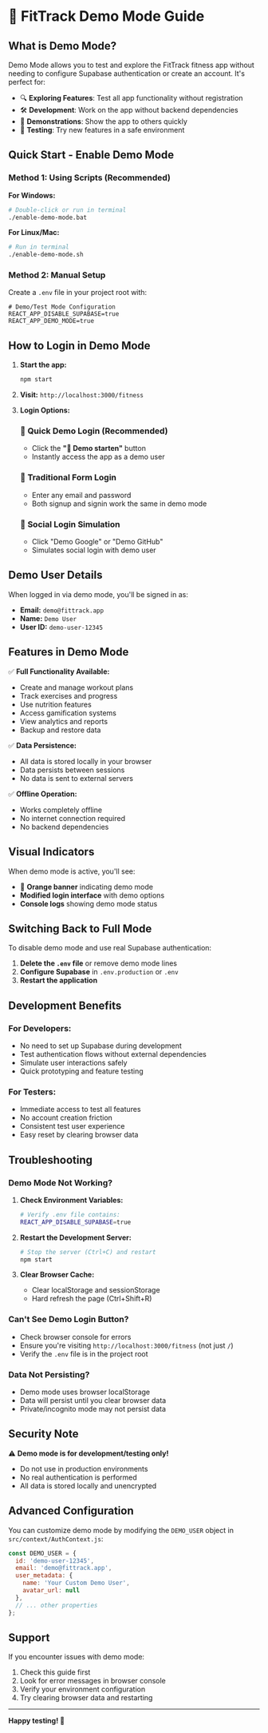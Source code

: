 # 🧪 FitTrack Demo Mode Guide

## What is Demo Mode?

Demo Mode allows you to test and explore the FitTrack fitness app without needing to configure Supabase authentication or create an account. It's perfect for:

- 🔍 **Exploring Features**: Test all app functionality without registration
- 🛠️ **Development**: Work on the app without backend dependencies  
- 📱 **Demonstrations**: Show the app to others quickly
- 🧪 **Testing**: Try new features in a safe environment

## Quick Start - Enable Demo Mode

### Method 1: Using Scripts (Recommended)

**For Windows:**
```bash
# Double-click or run in terminal
./enable-demo-mode.bat
```

**For Linux/Mac:**
```bash
# Run in terminal
./enable-demo-mode.sh
```

### Method 2: Manual Setup

Create a `.env` file in your project root with:
```env
# Demo/Test Mode Configuration
REACT_APP_DISABLE_SUPABASE=true
REACT_APP_DEMO_MODE=true
```

## How to Login in Demo Mode

1. **Start the app:**
   ```bash
   npm start
   ```

2. **Visit:** `http://localhost:3000/fitness`

3. **Login Options:**
   
   ### 🚀 Quick Demo Login (Recommended)
   - Click the **"🚀 Demo starten"** button
   - Instantly access the app as a demo user
   
   ### 📧 Traditional Form Login
   - Enter any email and password
   - Both signup and signin work the same in demo mode
   
   ### 🔗 Social Login Simulation
   - Click "Demo Google" or "Demo GitHub" 
   - Simulates social login with demo user

## Demo User Details

When logged in via demo mode, you'll be signed in as:
- **Email:** `demo@fittrack.app`
- **Name:** `Demo User`
- **User ID:** `demo-user-12345`

## Features in Demo Mode

✅ **Full Functionality Available:**
- Create and manage workout plans
- Track exercises and progress
- Use nutrition features
- Access gamification systems
- View analytics and reports
- Backup and restore data

✅ **Data Persistence:**
- All data is stored locally in your browser
- Data persists between sessions
- No data is sent to external servers

✅ **Offline Operation:**
- Works completely offline
- No internet connection required
- No backend dependencies

## Visual Indicators

When demo mode is active, you'll see:
- 🧪 **Orange banner** indicating demo mode
- **Modified login interface** with demo options
- **Console logs** showing demo mode status

## Switching Back to Full Mode

To disable demo mode and use real Supabase authentication:

1. **Delete the `.env` file** or remove demo mode lines
2. **Configure Supabase** in `.env.production` or `.env`
3. **Restart the application**

## Development Benefits

### For Developers:
- No need to set up Supabase during development
- Test authentication flows without external dependencies
- Simulate user interactions safely
- Quick prototyping and feature testing

### For Testers:
- Immediate access to test all features
- No account creation friction
- Consistent test user experience
- Easy reset by clearing browser data

## Troubleshooting

### Demo Mode Not Working?

1. **Check Environment Variables:**
   ```bash
   # Verify .env file contains:
   REACT_APP_DISABLE_SUPABASE=true
   ```

2. **Restart the Development Server:**
   ```bash
   # Stop the server (Ctrl+C) and restart
   npm start
   ```

3. **Clear Browser Cache:**
   - Clear localStorage and sessionStorage
   - Hard refresh the page (Ctrl+Shift+R)

### Can't See Demo Login Button?

- Check browser console for errors
- Ensure you're visiting `http://localhost:3000/fitness` (not just `/`)
- Verify the `.env` file is in the project root

### Data Not Persisting?

- Demo mode uses browser localStorage
- Data will persist until you clear browser data
- Private/incognito mode may not persist data

## Security Note

⚠️ **Demo mode is for development/testing only!**
- Do not use in production environments
- No real authentication is performed
- All data is stored locally and unencrypted

## Advanced Configuration

You can customize demo mode by modifying the `DEMO_USER` object in `src/context/AuthContext.js`:

```javascript
const DEMO_USER = {
  id: 'demo-user-12345',
  email: 'demo@fittrack.app',
  user_metadata: {
    name: 'Your Custom Demo User',
    avatar_url: null
  },
  // ... other properties
};
```

## Support

If you encounter issues with demo mode:
1. Check this guide first
2. Look for error messages in browser console
3. Verify your environment configuration
4. Try clearing browser data and restarting

---

**Happy testing! 🚀** 